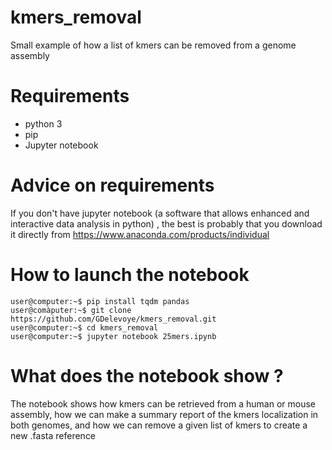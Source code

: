 # kmers_removal

Small example of how a list of kmers can be removed from a genome assembly

# Requirements

- python 3
- pip
- Jupyter notebook

# Advice on requirements

If you don't have jupyter notebook (a software that allows enhanced and interactive data analysis in python) , the best is probably that you download it directly from https://www.anaconda.com/products/individual

# How to launch the notebook

```console
user@computer:~$ pip install tqdm pandas 
user@comàputer:~$ git clone https://github.com/GDelevoye/kmers_removal.git
user@computer:~$ cd kmers_removal
user@computer:~$ jupyter notebook 25mers.ipynb
```

# What does the notebook show ?

The notebook shows how kmers can be retrieved from a human or mouse assembly, how we can make a summary report of the kmers localization in both genomes, and how we can remove a given list of kmers to create a new .fasta reference
